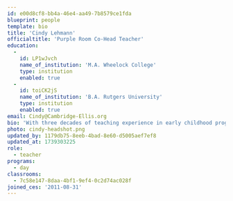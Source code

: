 ```yaml
---
id: e00d8cf8-bb4a-46e4-aa49-7b8579ce1fda
blueprint: people
template: bio
title: 'Cindy Lehmann'
officialtitle: 'Purple Room Co-Head Teacher'
education:
  -
    id: LP1wJvch
    name_of_institution: 'M.A. Wheelock College'
    type: institution
    enabled: true
  -
    id: toiCK2jS
    name_of_institution: 'B.A. Rutgers University'
    type: institution
    enabled: true
email: Cindy@Cambridge-Ellis.org
bio: 'With three decades of teaching experience in early childhood programs, I was impressed with the quality of care and professionalism that I observed when I came to CES. I knew it was a place where I could continue to grow as an educator. I love working with the four and five year olds as they explore and discover their world and share their thoughts and insights. Outside of work, I enjoy spending time with my husband and basically grown twin daughters. I love to walk, bike, and hike. I have recently taken up pickleball, but I think I will call myself a beginner for a long time.'
photo: cindy-headshot.png
updated_by: 1179db75-8eeb-4bad-8e60-d5005aef7ef8
updated_at: 1739303225
role:
  - teacher
programs:
  - day
classrooms:
  - 7c58e147-8daa-4bf1-9ef4-0c2d74ac028f
joined_ces: '2011-08-31'
---
```

